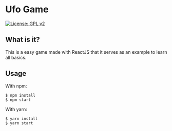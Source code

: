 # Ufo Game
[![License: GPL v2](https://img.shields.io/badge/License-GPL%20v2-blue.svg)](https://www.gnu.org/licenses/old-licenses/gpl-2.0.en.html)

## What is it?
This is a easy game made with ReactJS that it serves as an example to learn all basics.

## Usage

With npm:
```shell
$ npm install
$ npm start
```

With yarn:
```shell
$ yarn install
$ yarn start
```

